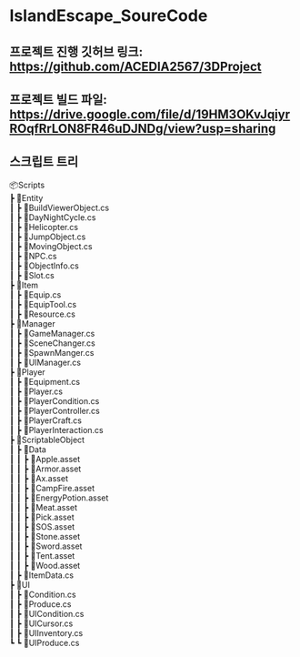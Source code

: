 # IslandEscape_SoureCode

## 프로젝트 진행 깃허브 링크: https://github.com/ACEDIA2567/3DProject
## 프로젝트 빌드 파일: https://drive.google.com/file/d/19HM3OKvJqiyrROqfRrLON8FR46uDJNDg/view?usp=sharing



## 스크립트 트리
📦Scripts  
 ┣ 📂Entity  
 ┃ ┣ 📜BuildViewerObject.cs  
 ┃ ┣ 📜DayNightCycle.cs  
 ┃ ┣ 📜Helicopter.cs  
 ┃ ┣ 📜JumpObject.cs  
 ┃ ┣ 📜MovingObject.cs  
 ┃ ┣ 📜NPC.cs  
 ┃ ┣ 📜ObjectInfo.cs  
 ┃ ┣ 📜Slot.cs   
 ┣ 📂Item  
 ┃ ┣ 📜Equip.cs  
 ┃ ┣ 📜EquipTool.cs  
 ┃ ┣ 📜Resource.cs  
 ┣ 📂Manager  
 ┃ ┣ 📜GameManager.cs  
 ┃ ┣ 📜SceneChanger.cs  
 ┃ ┣ 📜SpawnManger.cs    
 ┃ ┣ 📜UIManager.cs    
 ┣ 📂Player  
 ┃ ┣ 📜Equipment.cs  
 ┃ ┣ 📜Player.cs  
 ┃ ┣ 📜PlayerCondition.cs  
 ┃ ┣ 📜PlayerController.cs  
 ┃ ┣ 📜PlayerCraft.cs  
 ┃ ┣ 📜PlayerInteraction.cs  
 ┣ 📂ScriptableObject  
 ┃ ┣ 📂Data  
 ┃ ┃ ┣ 📜Apple.asset  
 ┃ ┃ ┣ 📜Armor.asset  
 ┃ ┃ ┣ 📜Ax.asset  
 ┃ ┃ ┣ 📜CampFire.asset  
 ┃ ┃ ┣ 📜EnergyPotion.asset  
 ┃ ┃ ┣ 📜Meat.asset  
 ┃ ┃ ┣ 📜Pick.asset  
 ┃ ┃ ┣ 📜SOS.asset  
 ┃ ┃ ┣ 📜Stone.asset  
 ┃ ┃ ┣ 📜Sword.asset  
 ┃ ┃ ┣ 📜Tent.asset  
 ┃ ┃ ┣ 📜Wood.asset  
 ┃ ┣ 📜ItemData.cs  
 ┣ 📂UI  
 ┃ ┣ 📜Condition.cs    
 ┃ ┣ 📜Produce.cs  
 ┃ ┣ 📜UICondition.cs  
 ┃ ┣ 📜UICursor.cs  
 ┃ ┣ 📜UIInventory.cs  
 ┗ ┗ 📜UIProduce.cs  
